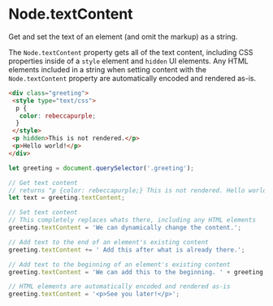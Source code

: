 # Node.textContent

Get and set the text of an element (and omit the markup) as a string.

The `Node.textContent` property gets all of the text content, including CSS properties inside of a `style` element and `hidden` UI elements. Any HTML elements included in a string when setting content with the `Node.textContent` property are automatically encoded and rendered as-is.

```html
<div class="greeting">
 <style type="text/css">
  p {
   color: rebeccapurple;
  }
 </style>
 <p hidden>This is not rendered.</p>
 <p>Hello world!</p>
</div>
```

```js
let greeting = document.querySelector('.greeting');

// Get text content
// returns "p {color: rebeccapurple;} This is not rendered. Hello world!"
let text = greeting.textContent;

// Set text content
// This completely replaces whats there, including any HTML elements
greeting.textContent = 'We can dynamically change the content.';

// Add text to the end of an element's existing content
greeting.textContent += ' Add this after what is already there.';

// Add text to the beginning of an element's existing content
greeting.textContent = 'We can add this to the beginning. ' + greeting.textContent;

// HTML elements are automatically encoded and rendered as-is
greeting.textContent = '<p>See you later!</p>';
```
